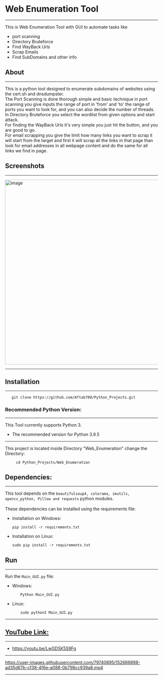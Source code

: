 # Web Enumeration Tool

---

This is Web Enumeration Tool with GUI to automate tasks like
* port scanning
* Directory Bruteforce
* Find WayBack Urls
* Scrap Emails
* Find SubDomains and other info

## About

---
 This is a python tool designed to enumerate subdomains of websites using
the cert.sh and dnsdumpster. 
 </br>
 The Port Scanning is done thorough
simple and basic technique in port scanning you give
inputs the range of port in 'from' and 'to' the range
 of ports you want to look for, and you can also 
 decide the number of threads.
 </br> 
 In Directory Bruteforce you select the wordlist from
 given options and start attack.
 </br>
 For finding the WayBack Urls it's very simple you 
 just hit the button, and you are good to go.
 </br>
 For email scrapping you give the limit how many links 
 you want to scrap it will start from the target and 
 first it will scrap all the links in that page 
 than look for email addresses in all webpage content
 and do the same for all links we find in page.
 

## Screenshots

---
<img width="608" alt="image" src="https://user-images.githubusercontent.com/79740895/152483612-91a0d25d-d1cb-4343-b5ce-af759cc438ff.png">

---
## Installation

---

```
   git clone https://github.com/Aftab700/Python_Projects.git
```

  

### Recommended Python Version:

---

This Tool currently supports Python 3.

* The recommended version for Python 3.9.5

---
This project is located inside Directory "Web_Enumeration"
change the Directory:

 ```
      cd Python_Projects/Web_Enumeration
 ```

## Dependencies:

---
This tool depends on the ```beautifulsoup4, colorama, imutils, opencv_python, Pillow and requests``` python modules.
</br></br>
These dependencies can be installed using the requirements file:

* Installation on Windows:

      pip install -r requirements.txt

* Installation on Linux:

      sudo pip install -r requirements.txt

## Run

---
Run the ```Main_GUI.py``` file:
* Windows:
```
       Python Main_GUI.py
```
* Linux:
```
       sudo python3 Main_GUI.py
```

---

## [YouTube Link:](https://youtu.be/LwGD5K5S9Fg)

---
* https://youtu.be/LwGD5K5S9Fg

---


https://user-images.githubusercontent.com/79740895/152666898-ad35d67b-cf38-4f6e-a088-0b798cc939a8.mp4

---

